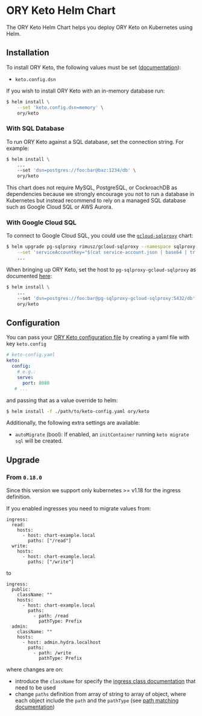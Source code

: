 # ORY Keto Helm Chart

The ORY Keto Helm Chart helps you deploy ORY Keto on Kubernetes using Helm.

## Installation

To install ORY Keto, the following values must be set
([documentation](https://www.ory.sh/keto/docs/reference/configuration)):

* `keto.config.dsn`

If you wish to install ORY Keto with an in-memory database run:

```bash
$ helm install \
    --set 'keto.config.dsn=memory' \
    ory/keto
```

### With SQL Database

To run ORY Keto against a SQL database, set the connection string. For example:

```bash
$ helm install \
    ...
    --set 'dsn=postgres://foo:bar@baz:1234/db' \
    ory/keto
```

This chart does not require MySQL, PostgreSQL, or CockroachDB as dependencies because we strongly encourage
you not to run a database in Kubernetes but instead recommend to rely on a managed SQL database such as Google
Cloud SQL or AWS Aurora.

### With Google Cloud SQL

To connect to Google Cloud SQL, you could use
the [`gcloud-sqlproxy`](https://github.com/rimusz/charts/tree/master/stable/gcloud-sqlproxy) chart:

```bash
$ helm upgrade pg-sqlproxy rimusz/gcloud-sqlproxy --namespace sqlproxy \
    --set 'serviceAccountKey="$(cat service-account.json | base64 | tr -d '\n')"' \
    ...
```

When bringing up ORY Keto, set the host to `pg-sqlproxy-gcloud-sqlproxy` as documented
[here](https://github.com/rimusz/charts/tree/master/stable/gcloud-sqlproxy#installing-the-chart):

```bash
$ helm install \
    ...
    --set 'dsn=postgres://foo:bar@pg-sqlproxy-gcloud-sqlproxy:5432/db' \
    ory/keto
```

## Configuration

You can pass your [ORY Keto configuration file](https://www.ory.sh/keto/docs/reference/configuration)
by creating a yaml file with key `keto.config`

```yaml
# keto-config.yaml
keto:
  config:
    # e.g.:
    serve:
      port: 8080
   # ...
```

and passing that as a value override to helm:

```bash
$ helm install -f ./path/to/keto-config.yaml ory/keto
```

Additionally, the following extra settings are available:

- `autoMigrate` (bool): If enabled, an `initContainer` running `keto migrate sql` will be created.

## Upgrade

### From `0.18.0`

Since this version we support only kubernetes >= v1.18 for the ingress definition.

If you enabled ingresses you need to migrate values from:
```
ingress:
  read:
    hosts:
      - host: chart-example.local
        paths: ["/read"]
  write:
    hosts:
      - host: chart-example.local
        paths: ["/write"]
```
to
```
ingress:
  public:
    className: ""
    hosts:
      - host: chart-example.local
        paths:
          - path: /read
            pathType: Prefix
  admin:
    className: ""
    hosts:
      - host: admin.hydra.localhost
        paths:
          - path: /write
            pathType: Prefix
```

where changes are on:
- introduce the `className` for specify the [ingress class documentation](https://kubernetes.io/blog/2020/04/02/improvements-to-the-ingress-api-in-kubernetes-1.18/#extended-configuration-with-ingress-classes) that need to be used
- change `paths` definition from array of string to array of object, where each object include the `path` and the `pathType` (see [path matching documentation](https://kubernetes.io/blog/2020/04/02/improvements-to-the-ingress-api-in-kubernetes-1.18/#better-path-matching-with-path-types))
